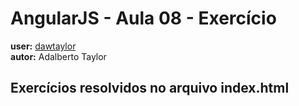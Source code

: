 # AngularJS - Aula 08 - Exercício   
**user:** [dawtaylor](https://github.com/dawtaylor)  
**autor:** Adalberto Taylor

## Exercícios resolvidos no arquivo index.html